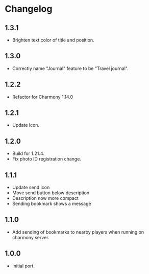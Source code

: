 # Changelog

## 1.3.1

- Brighten text color of title and position.

## 1.3.0

- Correctly name "Journal" feature to be "Travel journal".

## 1.2.2

- Refactor for Charmony 1.14.0

## 1.2.1

- Update icon.

## 1.2.0

- Build for 1.21.4.
- Fix photo ID registration change.

## 1.1.1

- Update send icon
- Move send button below description
- Description now more compact
- Sending bookmark shows a message

## 1.1.0

- Add sending of bookmarks to nearby players when running on charmony server.

## 1.0.0

- Initial port.